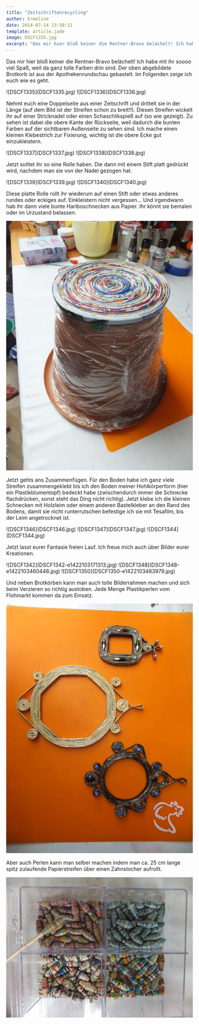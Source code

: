 ```yaml
---
title: "Zeitschriftenrecycling"
author: Ermeline
date: 2014-07-14 13:50:11
template: article.jade
image: DSCF1335.jpg
excerpt: "Das mir hier bloß keiner die Rentner-Bravo belächelt! Ich habe mit ihr soooo viel Spaß, weil da ganz tolle Farben drin sind."
---
```


Das mir hier bloß keiner die Rentner-Bravo belächelt! Ich habe mit ihr
soooo viel Spaß, weil da ganz tolle Farben drin sind. Der oben
abgebildete Brotkorb ist aus der Apothekenrundschau gebastelt. Im
Folgenden zeige ich euch wie es geht.

<div id='slides' class='slideshow'>
![DSCF1335](DSCF1335.jpg)
![DSCF1336](DSCF1336.jpg)
</div>

Nehmt euch eine Doppelseite aus einer Zeitschrift und drittelt sie in
der Länge (auf dem Bild ist der Streifen schon zu breit!!). Diesen
Streifen wickelt ihr auf einer Stricknadel oder einen Schaschlikspieß
auf (so wie gezeigt). Zu sehen ist dabei die obere Kante der Rückseite,
weil dadurch die bunten Farben auf der sichtbaren Außenseite zu sehen
sind. Ich mache einen kleinen Klebestrich zur Fixierung, wichtig ist die
obere Ecke gut einzukleistern.

<div id='slides' class='slideshow'>
![DSCF1337](DSCF1337.jpg)
![DSCF1338](DSCF1338.jpg)
</div>

Jetzt solltet ihr so eine Rolle haben. Die dann mit einem Stift platt
gedrückt wird, nachdem man sie von der Nadel gezogen hat.

<div id='slides' class='slideshow'>
![DSCF1339](DSCF1339.jpg)
![DSCF1340](DSCF1340.jpg)
</div>

Diese platte Rolle rollt ihr wiederum auf einen Stift oder etwas anderes
rundes oder eckiges auf. Einkleistern nicht vergessen... Und irgendwann
hab ihr dann viele bunte Hariboschnecken aus Papier. Ihr könnt sie
bemalen oder im Urzustand belassen.

![DSCF1341](DSCF1341-e1422103198308.jpg)

Jetzt gehts ans Zusammenfügen. Für den Boden habe ich ganz viele
Streifen zusammengeklebt bis ich den Boden meiner Hohlkörperform (hier
ein Plastikblumentopf) bedeckt habe (zwischendurch immer die Schnecke
flachdrücken, sonst steht das Ding nicht richtig). Jetzt klebe ich die
kleinen Schnecken mit Holzleim oder einem anderen Bastelkleber an den
Rand des Bodens, damit sie nicht runterrutschen befestige ich sie mit
Tesafilm, bis der Leim angetrocknet ist.

<div id='slides' class='slideshow'>
![DSCF1346](DSCF1346.jpg)
![DSCF1347](DSCF1347.jpg)
![DSCF1344](DSCF1344.jpg)
</div>

Jetzt lasst eurer Fantasie freien Lauf. Ich freue mich auch über Bilder
eurer Kreationen.

<div id='slides' class='slideshow'>
![DSCF1342](DSCF1342-e1422103171313.jpg)
![DSCF1348](DSCF1348-e1422103460448.jpg)
![DSCF1350](DSCF1350-e1422103483979.jpg)
</div>

Und neben Brotkörben kann man auch tolle Bilderrahmen machen und sich
beim Verzieren so richtig austoben. Jede Menge Plastikperlen vom
Flohmarkt kommen da zum Einsatz.      

![DSCF1349](DSCF1349.jpg)

Aber auch Perlen kann man selber machen indem man ca. 25 cm lange spitz
zulaufende Papierstreifen über einen Zahnstocher aufrollt.

![DSCF1352](DSCF1352.jpg)

